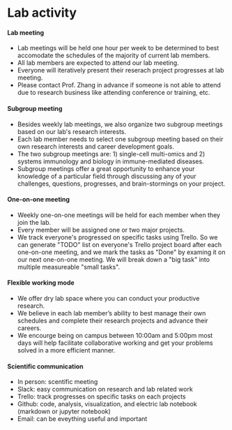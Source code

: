 # Lab activity #

#### Lab meeting 
- Lab meetings will be held one hour per week to be determined to best accomodate the schedules of the majority of current lab members. 
- All lab members are expected to attend our lab meeting.
- Everyone will iteratively present their reserach project progresses at lab meeting.
- Please contact Prof. Zhang in advance if someone is not able to attend due to research business like attending conference or training, etc.


#### Subgroup meeting
- Besides weekly lab meetings, we also organize two subgroup meetings based on our lab's research interests.
- Each lab member needs to select one subgroup meeting based on their own research interests and career development goals.
- The two subgroup meetings are: 1) single-cell multi-omics and 2) systems immunology and biology in immune-mediated diseases.
- Subgroup meetings offer a great opportunity to enhance your knowledge of a particular field through discussing any of your challenges, questions, progresses, and brain-stormings on your project.


#### One-on-one meeting
- Weekly one-on-one meetings will be held for each member when they join the lab. 
- Every member will be assigned one or two major projects.
- We track everyone's progressed on specific tasks using Trello. So we can generate "TODO" list on everyone's Trello project board after each one-on-one meeting, and we mark the tasks as "Done" by examing it on our next one-on-one meeting. We will break down a "big task" into multiple measureable "small tasks".


#### Flexible working mode
- We offer dry lab space where you can conduct your productive research.
- We believe in each lab member’s ability to best manage their own schedules and complete their research projects and advance their careers. 
- We encourge being on campus between 10:00am and 5:00pm most days will help facilitate collaborative working and get your problems solved in a more efficient manner.

#### Scientific communication
- In person: scentific meeting 
- Slack: easy communication on research and lab related work
- Trello: track progresses on specific tasks on each projects
- Github: code, analysis, visualization, and electric lab notebook (markdown or jupyter notebook)
- Email: can be eveything useful and important

